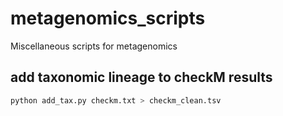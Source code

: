 # metagenomics_scripts

Miscellaneous scripts for metagenomics

## add taxonomic lineage to checkM results

```bash
python add_tax.py checkm.txt > checkm_clean.tsv
```
